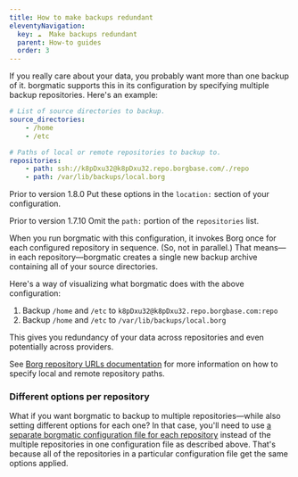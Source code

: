 ```yaml
---
title: How to make backups redundant
eleventyNavigation:
  key: ☁️  Make backups redundant
  parent: How-to guides
  order: 3
---
```

If you really care about your data, you probably want more than one backup of
it. borgmatic supports this in its configuration by specifying multiple backup
repositories. Here's an example:

```yaml
# List of source directories to backup.
source_directories:
    - /home
    - /etc

# Paths of local or remote repositories to backup to.
repositories:
    - path: ssh://k8pDxu32@k8pDxu32.repo.borgbase.com/./repo
    - path: /var/lib/backups/local.borg
```

<span class="minilink minilink-addedin">Prior to version 1.8.0</span> Put
these options in the `location:` section of your configuration.

<span class="minilink minilink-addedin">Prior to version 1.7.10</span> Omit
the `path:` portion of the `repositories` list.

When you run borgmatic with this configuration, it invokes Borg once for each
configured repository in sequence. (So, not in parallel.) That means—in each
repository—borgmatic creates a single new backup archive containing all of
your source directories.

Here's a way of visualizing what borgmatic does with the above configuration:

1. Backup `/home` and `/etc` to `k8pDxu32@k8pDxu32.repo.borgbase.com:repo`
2. Backup `/home` and `/etc` to `/var/lib/backups/local.borg`

This gives you redundancy of your data across repositories and even
potentially across providers.

See [Borg repository URLs
documentation](https://borgbackup.readthedocs.io/en/stable/usage/general.html#repository-urls)
for more information on how to specify local and remote repository paths.

### Different options per repository

What if you want borgmatic to backup to multiple repositories—while also
setting different options for each one? In that case, you'll need to use
[a separate borgmatic configuration file for each
repository](https://torsion.org/borgmatic/how-to/make-per-application-backups/)
instead of the multiple repositories in one configuration file as described
above. That's because all of the repositories in a particular configuration
file get the same options applied.
